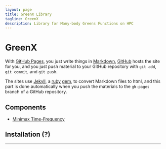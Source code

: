 ```yaml
---
layout: page
title: GreenX Library
tagline: GreenX
description: Library for Many-body Greens Functions on HPC
---
```


# GreenX

With [GitHub Pages](https://pages.github.com), you just write things in
[Markdown](https://daringfireball.net/projects/markdown/),
[GitHub](https://github.com) hosts the site for you, and you just push
material to your GitHub repository with `git add`, `git commit`, and
`git push`.

The sites use [Jekyll](https://jekyllrb.com/), a
[ruby](https://www.ruby-lang.org/en/) [gem](https://rubygems.org/), to
convert Markdown files to html, and this part is done
automatically when you push the materials to the `gh-pages` branch
of a GitHub repository.

## Components

- [Minimax Time-Frequency](gx_time_frequency.md)

## Installation (?)


---